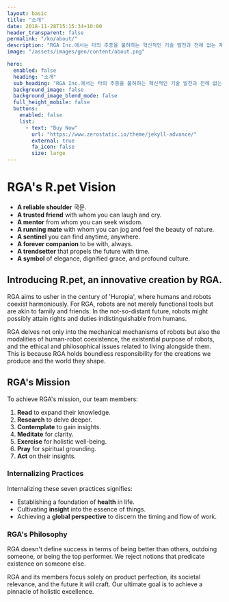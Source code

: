 ```yaml
---
layout: basic
title: "소개"
date: 2018-11-28T15:15:34+10:00
header_transparent: false
permalink: "/ko/about/"
description: "RGA Inc.에서는 타의 추종을 불허하는 혁신적인 기술 발전과 전례 없는 제작 경험에 깊이 관여하고 있습니다. 우리의 약속은 미래를 형성하고 고객에게 이전에 손상되지 않은 깊은 감정을 불러일으키는 것입니다"
image: "/assets/images/gen/content/about.png"

hero:
  enabled: false
  heading: "소개"
  sub_heading: "RGA Inc.에서는 타의 추종을 불허하는 혁신적인 기술 발전과 전례 없는 제작 경험에 깊이 관여하고 있습니다. 우리의 약속은 미래를 형성하고 고객에게 이전에 손상되지 않은 깊은 감정을 불러일으키는 것입니다"
  background_image: false
  background_image_blend_mode: false
  full_height_mobile: false
  buttons:
    enabled: false
    list:
      - text: "Buy Now"
        url: "https://www.zerostatic.io/theme/jekyll-advance/"
        external: true
        fa_icon: false
        size: large
---
```



# RGA's R.pet Vision

- **A reliable shoulder** 국문.
- **A trusted friend** with whom you can laugh and cry.
- **A mentor** from whom you can seek wisdom.
- **A running mate** with whom you can jog and feel the beauty of nature.
- **A sentinel** you can find anytime, anywhere.
- **A forever companion** to be with, always.
- **A trendsetter** that propels the future with time.
- **A symbol** of elegance, dignified grace, and profound culture.

## Introducing R.pet, an innovative creation by RGA.

RGA aims to usher in the century of 'Huropia', where humans and robots coexist harmoniously. For RGA, robots are not merely functional tools but are akin to family and friends. In the not-so-distant future, robots might possibly attain rights and duties indistinguishable from humans. 

RGA delves not only into the mechanical mechanisms of robots but also the modalities of human-robot coexistence, the existential purpose of robots, and the ethical and philosophical issues related to living alongside them. This is because RGA holds boundless responsibility for the creations we produce and the world they shape.

## RGA's Mission 

To achieve RGA's mission, our team members:

1. **Read** to expand their knowledge.
2. **Research** to delve deeper.
3. **Contemplate** to gain insights.
4. **Meditate** for clarity.
5. **Exercise** for holistic well-being.
6. **Pray** for spiritual grounding.
7. **Act** on their insights.

### Internalizing Practices

Internalizing these seven practices signifies:

- Establishing a foundation of **health** in life.
- Cultivating **insight** into the essence of things.
- Achieving a **global perspective** to discern the timing and flow of work.

### RGA's Philosophy

RGA doesn't define success in terms of being better than others, outdoing someone, or being the top performer. We reject notions that predicate existence on someone else. 

RGA and its members focus solely on product perfection, its societal relevance, and the future it will craft. Our ultimate goal is to achieve a pinnacle of holistic excellence.
